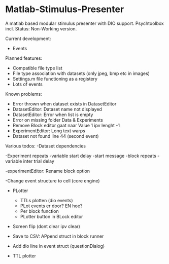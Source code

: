 # Matlab-Stimulus-Presenter
A matlab based modular stimulus presenter with DIO support. Psychtoolbox incl.
Status: Non-Working version.

Current development:
- Events

Planned features:
- Compatible file type list 
- File type association with datasets (only jpeg, bmp etc in images)
- Settings.m file functioning as a registery
- Lots of events

Known problems:
- Error thrown when dataset exists in DatasetEditor
- DatasetEditor: Dataset name not displayed
- DatasetEditor: Error when list is empty
- Error on missing folder Data & Experiments
- Remove Block editor gaat naar Value 1 ipv lenght -1
- ExperimentEditor: Long text warps
- Dataset not found line 44 (second event)


Various todos:
-Dataset dependencies

-Experiment repeats
-variable start delay
-start message
-block repeats
-variable inter trial delay

-experimentEditor: Rename block option

-Change event structure to cell (core engine)

- PLotter
	- TTLs plotten (dio events)
	- PLot events er door? EN hoe?
	- Per block function
	- PLotter button in BLock editor
	


- Screen flip (dont clear ipv clear)
- Save to CSV: APpend struct in block runner
- Add dio line in event struct (questionDialog)
- TTL plotter